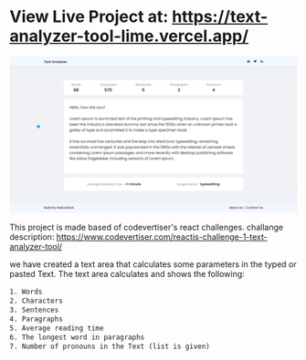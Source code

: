 # View Live Project at: https://text-analyzer-tool-lime.vercel.app/

![img](public/reactjs-text-analyzer-result.png)

This project is made based of codevertiser's react challenges.
challange description: https://www.codevertiser.com/reactjs-challenge-1-text-analyzer-tool/

we have created a text area that calculates some parameters in the typed or pasted Text. The text area calculates and shows the following:

    1. Words
    2. Characters
    3. Sentences
    4. Paragraphs
    5. Average reading time
    6. The longest word in paragraphs
    7. Number of pronouns in the Text (list is given)
